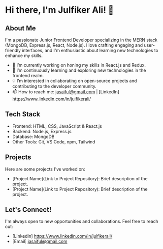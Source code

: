 # Hi there, I'm Julfiker Ali! 👋

## About Me
I'm a passionate Junior Frontend Developer specializing in the MERN stack (MongoDB, Express.js, React, Node.js). I love crafting engaging and user-friendly interfaces, and I'm enthusiastic about learning new technologies to enhance my skills.

- 🔭 I’m currently working on honing my skills in React.js and Redux.
- 🌱 I’m continuously learning and exploring new technologies in the frontend realm.
- 💡 I’m interested in collaborating on open-source projects and contributing to the developer community.
- 📫 How to reach me: jasaiful@gmail.com | [LinkedIn] https://www.linkedin.com/in/julfikerali/

## Tech Stack
- Frontend: HTML, CSS, JavaScript & React.js
- Backend: Node.js, Express.js
- Database: MongoDB
- Other Tools: Git, VS Code, npm, Tailwind

## Projects
Here are some projects I've worked on:
- [Project Name](Link to Project Repository): Brief description of the project.
- [Project Name](Link to Project Repository): Brief description of the project.

## Let's Connect!
I'm always open to new opportunities and collaborations. Feel free to reach out:
- [LinkedIn] https://www.linkedin.com/in/julfikerali/
- [Email] jasaiful@gmail.com
